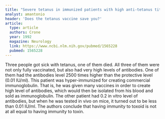 ```yaml
---
title: "Severe tetanus in immunized patients with high anti-tetanus titers"
analyst: amantonio
header: 'Does the tetanus vaccine save you?'
article:
  type: article
  authors: Crone
  year: 1992
  magazine: Neurology
  link: https://www.ncbi.nlm.nih.gov/pubmed/1565228
  pubmed: 1565228
---
```


Three people got sick with tetanus, one of them died. All three of them were not only fully vaccinated, but also had very high levels of antibodies. One of them had the antibodies level 2500 times higher than the protective level (0.01 IU/ml). This patient was hyper-immunized for creating commercial immunoglobulin. That is, he was given many vaccines in order to create high level of antibodies, which would then be isolated from his blood and sold as immunoglobulin.
The other patient had 0.2 in vitro level of antibodies, but when he was tested in vivo on mice, it turned out to be less than 0.01 IU/ml. The authors conclude that having immunity to toxoid is not at all equal to having immunity to toxin.
